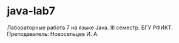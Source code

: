 # java-lab7
Лабораторные работа 7 на языке Java. III семестр. БГУ РФИКТ. Преподаватель: Новосельцев И. А.
